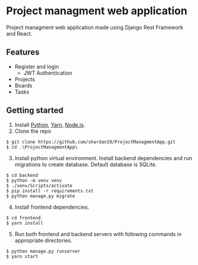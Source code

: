 
# Project managment web application

Project managment web application made using Django Rest Framework and React.


## Features

- Register and login 
    - JWT Authentication
- Projects
- Boards
- Tasks


## Getting started

1. Install [Python](https://www.python.org/downloads/), [Yarn](https://classic.yarnpkg.com/en/docs/install/), [Node.js](https://nodejs.org/en/).
2. Clone the repo
```
$ git clone https://github.com/shardan19/ProjectManagmentApp.git
$ cd .\ProjectManagmentApp\
```
3. Install python virtual environment. Install backend dependencies and run migrations to create database. Default database is SQLite.
```
$ cd backend
$ python -m venv venv
$ ./venv/Scripts/activate
$ pip install -r requirements.txt
$ python manage.py migrate
```
4. Install frontend dependencies.
```
$ cd frontend
$ yarn install
```
5. Run both frontend and backend servers with following commands in appropriate directories.
```
$ python manage.py runserver
$ yarn start
```

